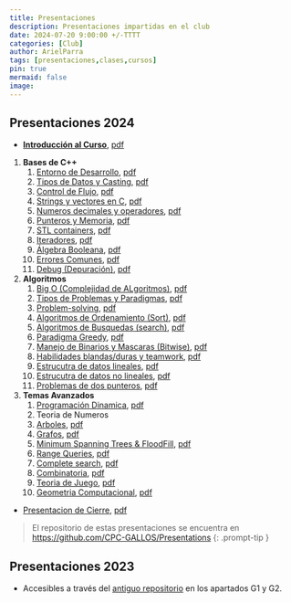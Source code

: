 ```yaml
---
title: Presentaciones
description: Presentaciones impartidas en el club 
date: 2024-07-20 9:00:00 +/-TTTT
categories: [Club]
author: ArielParra 
tags: [presentaciones,clases,cursos]
pin: true
mermaid: false
image:
---
```


## Presentaciones 2024

- [**Introducción al Curso**](https://cpc-gallos.github.io/Presentations/2024/0-Introduccion.html), [pdf](https://cpc-gallos.github.io/Presentations/2024/0-Introduccion.pdf)

1. **Bases de C++**
    1. [Entorno de Desarrollo](https://cpc-gallos.github.io/Presentations/2024/1_001-Entorno_Desarrollo.html), [pdf](https://cpc-gallos.github.io/Presentations/2024/1_001-Entorno_Desarrollo.pdf)
    1. [Tipos de Datos y Casting](https://cpc-gallos.github.io/Presentations/2024/1_002-Tipos_Datos_Casting.html), [pdf](https://cpc-gallos.github.io/Presentations/2024/1_002-Tipos_Datos_Casting.pdf)
    1. [Control de Flujo](https://cpc-gallos.github.io/Presentations/2024/1_003-Control_Flujo.html), [pdf](https://cpc-gallos.github.io/Presentations/2024/1_003-Control_Flujo.pdf)
    1. [Strings y vectores en C](https://cpc-gallos.github.io/Presentations/2024/1_004-Strings_Vectores_C.html), [pdf](https://cpc-gallos.github.io/Presentations/2024/1_004-Strings_Vectores_C.pdf)
    1. [Numeros decimales y operadores](https://cpc-gallos.github.io/Presentations/2024/1_005-Decimales_Operadores.html), [pdf](https://cpc-gallos.github.io/Presentations/2024/1_005-Decimales_Operadores.pdf)
    1. [Punteros y Memoria](https://cpc-gallos.github.io/Presentations/2024/1_006-Punteros_Memoria.html), [pdf](https://cpc-gallos.github.io/Presentations/2024/1_006-Punteros_Memoria.pdf)
    1. [STL containers](https://cpc-gallos.github.io/Presentations/2024/1_007-STL_Containers.html), [pdf](https://cpc-gallos.github.io/Presentations/2024/1_007-STL_Containers.pdf)
    1. [Iteradores](https://cpc-gallos.github.io/Presentations/2024/1_008-Iteradores.html), [pdf](https://cpc-gallos.github.io/Presentations/2024/1_008-Iteradores.md)
    1. [Álgebra Booleana](https://cpc-gallos.github.io/Presentations/2024/1_009-Algebra_Booleana.html), [pdf](https://cpc-gallos.github.io/Presentations/2024/1_009-Algebra_Booleana.pdf)
    1. [Errores Comunes](https://cpc-gallos.github.io/Presentations/2024/1_010-Errores_Comunes.html), [pdf](https://cpc-gallos.github.io/Presentations/2024/1_010-Errores_Comunes.pdf)
    1. [Debug (Depuración)](https://cpc-gallos.github.io/Presentations/2024/1_011-Debug.html), [pdf](https://cpc-gallos.github.io/Presentations/2024/1_011-Debug.pdf)
1. **Algoritmos**
    1. [Big O (Complejidad de ALgoritmos)](https://cpc-gallos.github.io/Presentations/2024/2_001-BigO.html), [pdf](https://cpc-gallos.github.io/Presentations/2024/2_001-BigO.pdf)
    1. [Tipos de Problemas y Paradigmas](https://cpc-gallos.github.io/Presentations/2024/2_002-Tipos_Problemas_Paradigmas.html), [pdf](https://cpc-gallos.github.io/Presentations/2024/2_002-Tipos_Problemas_Paradigmas.pdf)
    1. [Problem-solving](https://cpc-gallos.github.io/Presentations/2024/2_003-Problem_Solving.html), [pdf](https://cpc-gallos.github.io/Presentations/2024/2_003-Problem_Solving.pdf) 
    1. [Algoritmos de Ordenamiento (Sort)](https://cpc-gallos.github.io/Presentations/2024/2_004-Algoritmos_Ordenamiento.html), [pdf](https://cpc-gallos.github.io/Presentations/2024/2_004-Algoritmos_Ordenamiento.pdf)
    1. [Algoritmos de Busquedas (search)](https://cpc-gallos.github.io/Presentations/2024/2_005-Algoritmos_Busqueda.html), [pdf](https://cpc-gallos.github.io/Presentations/2024/2_005-Algoritmos_Busqueda.pdf)
    1. [Paradigma Greedy](https://cpc-gallos.github.io/Presentations/2024/2_006-Greedy.html), [pdf](https://cpc-gallos.github.io/Presentations/2024/2_006-Greedy.html)
    1. [Manejo de Binarios y Mascaras (Bitwise)](https://cpc-gallos.github.io/Presentations/2024/2_007-Binarios.html), [pdf](https://cpc-gallos.github.io/Presentations/2024/2_007-Binarios.pdf)
    1. [Habilidades blandas/duras y teamwork](https://cpc-gallos.github.io/Presentations/2024/2_008-Habilidades_Blandas_Duras.html), [pdf](https://cpc-gallos.github.io/Presentations/2024/2_008-Habilidades_Blandas_Duras.pdf)
    1. [Estrucutra de datos lineales](https://cpc-gallos.github.io/Presentations/2024/2_009-Estructuras_De_Datos_lineales.html), [pdf](https://cpc-gallos.github.io/Presentations/2024/2_009-Estructuras_De_Datos_lineales.pdf)
    1. [Estrucutra de datos no lineales](https://cpc-gallos.github.io/Presentations/2024/2_010-Estructuras_De_Datos_no_lineales.html), [pdf](https://cpc-gallos.github.io/Presentations/2024/2_010-Estructuras_De_Datos_no_lineales.pdf)
    1. [Problemas de dos punteros](https://cpc-gallos.github.io/Presentations/2024/2_011-two_pointers.html), [pdf](https://cpc-gallos.github.io/Presentations/2024/2_011-two_pointers.pdf)   
1. **Temas Avanzados**
    1. [Programación Dinamica](https://cpc-gallos.github.io/Presentations/2024/3_001-Programacion_Dinamica.html), [pdf](https://cpc-gallos.github.io/Presentations/2024/3_001-Programacion_Dinamica.pdf)
    1. Teoria de Numeros
    1. [Arboles](https://cpc-gallos.github.io/Presentations/2024/3_003-Arboles.html), [pdf](https://cpc-gallos.github.io/Presentations/2024/3_003-Arboles.pdf)
    1. [Grafos](https://cpc-gallos.github.io/Presentations/2024/3_004-Grafos.html), [pdf](https://cpc-gallos.github.io/Presentations/2024/3_004-Grafos.pdf)
    1. [Minimum Spanning Trees & FloodFill](https://cpc-gallos.github.io/Presentations/2024/3_005-MST-Floodfill.html), [pdf](https://cpc-gallos.github.io/Presentations/2024/3_005-MST-Floodfill.pdf)
    1. [Range Queries](https://cpc-gallos.github.io/Presentations/2024/3_006-Ranque_Queries.html), [pdf](https://cpc-gallos.github.io/Presentations/2024/3_006-Ranque_Queries.pdf)
    1. [Complete search](https://cpc-gallos.github.io/Presentations/2024/3_007-Complete_Search.html), [pdf](https://cpc-gallos.github.io/Presentations/2024/3_007-Complete_Search.pdf)
    1. [Combinatoria](https://cpc-gallos.github.io/Presentations/2024/3_008-Combinatoria.html), [pdf](https://cpc-gallos.github.io/Presentations/2024/Combinatoria.pdf)
    1. [Teoria de Juego](https://cpc-gallos.github.io/Presentations/2024/3_009-Teoria_De_Juego.html), [pdf](https://cpc-gallos.github.io/Presentations/2024/3_009-Teoria_De_Juego.pdf)
    1. [Geometria Computacional](https://cpc-gallos.github.io/Presentations/2024/3_010-Geometria_Computacional.html), [pdf](https://cpc-gallos.github.io/Presentations/2024/3_010-Geometria_Computacional.pdf)

-  [Presentacion de Cierre](https://cpc-gallos.github.io/Presentations/2024/4-Presentacion_Cierre.html), [pdf](https://cpc-gallos.github.io/Presentations/2024/4-Presentacion_Cierre.pdf)

> El repositorio de estas presentaciones se encuentra en <https://github.com/CPC-GALLOS/Presentations>
{: .prompt-tip }


## Presentaciones 2023

- Accesibles a través del [antiguo repositorio](https://github.com/Chisrra/GALLOS) en los apartados G1 y G2.

